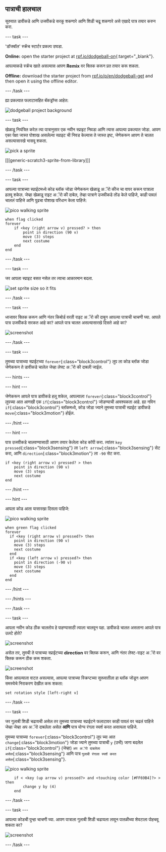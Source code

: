 ## पात्राची हालचाल

सुरुवात डावीकडे आणि उजवीकडे सरकू शकणारे आणि शिडी चढू शकणारे असे एखादे पात्र तयार करुन करा.

\--- task \---

'डॉजबॉल' स्क्रॅच स्टार्टर प्रकल्प उघडा.

**Online:** open the starter project at [rpf.io/dodgeball-on](https://rpf.io/dodgeball-on){:target="_blank"}.

आपल्याकडे स्क्रॅच खाते असल्यास आपण **Remix** वर क्लिक करून प्रत तयार करू शकता.

**Offline:** download the starter project from [rpf.io/p/en/dodgeball-get](https://rpf.io/p/en/dodgeball-get) and then open it using the offline editor.

\--- /task \---

ह्या प्रकल्पात फलाटासहित बॅकड्रॉप्स आहेत:

![dodgeball project background](images/dodge-background.png)

\--- task \---

खेळाडू नियंत्रित करेल त्या पात्रानुसार एक नवीन स्प्राइट निवडा आणि त्यास आपल्या प्रकल्पात जोडा. आपण एका पेक्षा जास्त पोशाख असलेल्या स्प्राइट ची निवड केल्यास ते जास्त इष्ट, जेणेकरून आपण ते चालत असल्यासारखे भासवू शकता.

![pick a sprite](images/dodge-characters.png)

[[[generic-scratch3-sprite-from-library]]]

\--- /task \---

\--- task \---

आपल्या पात्राच्या स्प्राईटमध्ये कोड ब्लॉक जोडा जेणेकरून खेळाडू अॅरो कीज चा वापर करून पात्राला हलवू शकेल. जेव्हा खेळाडू राइट अॅरो की दाबेल, तेव्हा पात्राने उजवीकडे तोंड केले पाहिजे, काही पावलं चाललं पाहिजे आणि पुढचा पोशाख परिधान केला पाहिजे:

![pico walking sprite](images/pico_walking_sprite.png)

```blocks3
when flag clicked
forever
    if <key (right arrow v) pressed? > then
        point in direction (90 v)
        move (3) steps
        next costume
    end
end
```

\--- /task \---

\--- task \---

जर आपला स्प्राइट बसत नसेल तर त्याचा आकारमान बदला.

![set sprite size so it fits](images/dodge-sprite-size-annotated.png)

\--- /task \---

\--- task \---

ध्वजावर क्लिक करून आणि नंतर किबोर्ड वरती राइट अॅरो की दाबून आपल्या पात्राची चाचणी घ्या. आपले पात्र उजवीकडे सरकत आहे का? आपले पात्र चालत असल्यासारखे दिसते आहे का?

![screenshot](images/dodge-walking.png)

\--- /task \---

\--- task \---

तुमच्या पात्राच्या स्प्राईटच्या `forever`{:class="block3control"} लुप ला कोड ब्लॉक जोडा जेणेकरून ते डावीकडे चालेल जेव्हा लेफ्ट अॅरो की दाबली जाईल.

\--- hints \---

\--- hint \---

जेणेकरून आपले पात्र डावीकडे हलू शकेल, आपल्याला `forever`{:class="block3control"} लुपच्या आत आणखी एक `if`{:class="block3control"} जोडण्याची आवश्यकता आहे. ह्या नविन `if`{:class="block3control"} ब्लॉकमध्ये, कोड जोडा ज्याने तुमच्या पात्राची स्प्राईट डावीकडे `move`{:class="block3motion"} होईल.

\--- /hint \---

\--- hint \---

पात्र उजवीकडे चालवण्यासाठी आपण तयार केलेला कोड कॉपी करा. त्यांतर `key pressed`{:class="block3sensing"} ला `left arrow`{:class="block3sensing"} सेट करा, आणि `direction`{:class="block3motion"} ला `-90` सेट करा.

```blocks3
if <key (right arrow v) pressed? > then
    point in direction (90 v)
    move (3) steps
    next costume
end
```

\--- /hint \---

\--- hint \---

आपला कोड आता यासारखा दिसला पाहिजे:

![pico walking sprite](images/pico_walking_sprite.png)

```blocks3
when green flag clicked
forever 
  if <key (right arrow v) pressed?> then 
    point in direction (90 v)
    move (3) steps
    next costume
  end
  if <key (left arrow v) pressed?> then 
    point in direction (-90 v)
    move (3) steps
    next costume
  end
end
```

\--- /hint \---

\--- /hints \---

\--- /task \---

\--- task \---

आपला नवीन कोड ठीक चालतोय हे पाहण्यासाठी त्याला चालवून पहा. डावीकडे चालत असताना आपले पात्र उलटे होते?

![screenshot](images/dodge-upside-down.png)

असेल तर, तुमची ते पात्राच्या स्प्राईटच्या **direction** वर क्लिक करून, आणि नंतर लेफ्ट-राइट अॅरो वर क्लिक करून ठीक करू शकता.

![screenshot](images/dodge-left-right-annotated.png)

किंवा आपल्याला वाटत असल्यास, आपल्या पात्राच्या स्क्रिप्टच्या सुरूवातीला हा ब्लॉक जोडून आपण समस्येचे निराकरण देखील करू शकता:

```blocks3
set rotation style [left-right v]
```

\--- /task \---

\--- task \---

जर गुलाबी शिडी चढायची असेल तर तुमच्या पात्राच्या स्प्राईटने फलाटावर काही पावलं वर चढलं पाहिजे जेव्हा जेव्हा अप अॅरो दाबलेला असेल **आणि** पात्र योग्य रंगला स्पर्श करत असायला पाहिजे.

तुमच्या पात्राच्या `forever`{:class="block3control"} लुप च्या आत `change`{:class="block3motion"} जोडा ज्याने तुमच्या पात्राची `y` (उभी) जागा बदलेल `if`{:class="block3control"} (जेव्हा) `अप अॅरो दाबलेला असेल`{:class="block3sensing"} आणि पात्र `गुलाबी रंगाला स्पर्श करत असेल`{:class="block3sensing"}.

![pico walking sprite](images/pico_walking_sprite.png)

```blocks3
    if < <key (up arrow v) pressed?> and <touching color [#FF69B4]?> > then
        change y by (4)
    end
```

\--- /task \---

\--- task \---

आपल्या कोडची पुन्हा चाचणी घ्या. आपण पात्राला गुलाबी शिडी चढायला लावून पातळीच्या शेवटाला पोहचवू शकता का?

![screenshot](images/dodge-test-character.png)

\--- /task \---